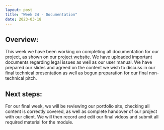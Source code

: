 ```yaml
---
layout: post
title: "Week 24 - Documentation"
date: 2023-03-18
---
```


## Overview:

This week we have been working on completing all documentation for our project, as shown on our [project website](http://students.cs.ucl.ac.uk/2022/group13/). We have uploaded important documents regarding legal issues as well as our user manual. We have prepared our slides and agreed on the content we wish to discuss in our final technical presentation as well as begun preparation for our final non-technical pitch.

## Next steps:

For our final week, we will be reviewing our portfolio site, checking all content is correctly covered, as well as complete handover of our project with our client. We will then record and edit our final videos and submit all required material for the module.
